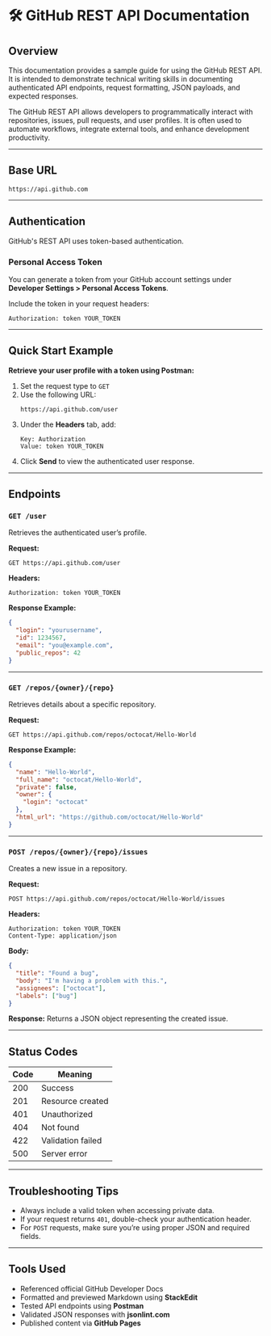 # 🛠 GitHub REST API Documentation

## Overview
This documentation provides a sample guide for using the GitHub REST API. It is intended to demonstrate technical writing skills in documenting authenticated API endpoints, request formatting, JSON payloads, and expected responses.

The GitHub REST API allows developers to programmatically interact with repositories, issues, pull requests, and user profiles. It is often used to automate workflows, integrate external tools, and enhance development productivity.

---

## Base URL
```
https://api.github.com
```

---

## Authentication

GitHub's REST API uses token-based authentication.

### Personal Access Token
You can generate a token from your GitHub account settings under **Developer Settings > Personal Access Tokens**.

Include the token in your request headers:
```
Authorization: token YOUR_TOKEN
```

---

## Quick Start Example

**Retrieve your user profile with a token using Postman:**

1. Set the request type to `GET`
2. Use the following URL:
   ```
   https://api.github.com/user
   ```
3. Under the **Headers** tab, add:
   ```
   Key: Authorization
   Value: token YOUR_TOKEN
   ```
4. Click **Send** to view the authenticated user response.

---

## Endpoints

### `GET /user`
Retrieves the authenticated user’s profile.

**Request:**
```
GET https://api.github.com/user
```

**Headers:**
```
Authorization: token YOUR_TOKEN
```

**Response Example:**
```json
{
  "login": "yourusername",
  "id": 1234567,
  "email": "you@example.com",
  "public_repos": 42
}
```

---

### `GET /repos/{owner}/{repo}`
Retrieves details about a specific repository.

**Request:**
```
GET https://api.github.com/repos/octocat/Hello-World
```

**Response Example:**
```json
{
  "name": "Hello-World",
  "full_name": "octocat/Hello-World",
  "private": false,
  "owner": {
    "login": "octocat"
  },
  "html_url": "https://github.com/octocat/Hello-World"
}
```

---

### `POST /repos/{owner}/{repo}/issues`
Creates a new issue in a repository.

**Request:**
```http
POST https://api.github.com/repos/octocat/Hello-World/issues
```

**Headers:**
```
Authorization: token YOUR_TOKEN
Content-Type: application/json
```

**Body:**
```json
{
  "title": "Found a bug",
  "body": "I'm having a problem with this.",
  "assignees": ["octocat"],
  "labels": ["bug"]
}
```

**Response:**
Returns a JSON object representing the created issue.

---

## Status Codes

| Code | Meaning              |
|------|----------------------|
| 200  | Success              |
| 201  | Resource created     |
| 401  | Unauthorized         |
| 404  | Not found            |
| 422  | Validation failed    |
| 500  | Server error         |

---

## Troubleshooting Tips
- Always include a valid token when accessing private data.
- If your request returns `401`, double-check your authentication header.
- For `POST` requests, make sure you’re using proper JSON and required fields.

---

## Tools Used
- Referenced official GitHub Developer Docs
- Formatted and previewed Markdown using **StackEdit**
- Tested API endpoints using **Postman**
- Validated JSON responses with **jsonlint.com**
- Published content via **GitHub Pages**
